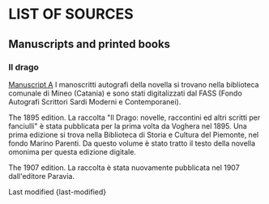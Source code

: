 # LIST OF SOURCES
## Manuscripts and printed books

### Il drago
[Manuscript A](/capuana/msviewer?docid=italian/capuana/ildrago/A) 
I manoscritti autografi della novella si trovano nella biblioteca comunale di Mineo (Catania) e sono stati digitalizzati dal FASS (Fondo Autografi Scrittori Sardi Moderni e Contemporanei).

The 1895 edition. La raccolta "Il Drago: novelle, raccontini ed altri scritti per fanciulli" è stata pubblicata per la prima volta da Voghera nel 1895.
Una prima edizione si trova nella Biblioteca di Storia e Cultura del Piemonte, nel fondo Marino Parenti. Da questo volume
è stato tratto il testo della novella omonima per questa edizione digitale.

The 1907 edition. La raccolta è stata nuovamente pubblicata nel 1907 dall'editore Paravia.

<p class=last-modified>Last modified {last-modified}</p>
